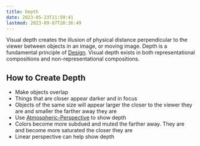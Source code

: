 ```yaml
---
title: Depth
date: 2023-05-23T21:59:41
lastmod: 2023-09-07T20:36:49
---
```


Visual depth creates the illusion of physical distance perpendicular to the viewer between objects in an image, or moving image. Depth is a fundamental principle of [Design](design.md). Visual depth exists in both representational compositions and non-representational compositions.

## How to Create Depth

- Make objects overlap
- Things that are closer appear darker and in focus
- Objects of the same size will appear larger the closer to the viewer they are and smaller the farther away they are
- Use [Atmospheric-Perspective](atmospheric-perspective.md) to show depth
- Colors become more subdued and muted the farther away. They are and become more saturated the closer they are
- Linear perspective can help show depth

